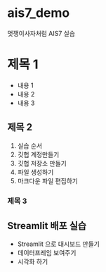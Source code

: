 # ais7_demo
멋쟁이사자처럼 AIS7 실습

# 제목 1
* 내용 1
* 내용 2
* 내용 3

## 제목 2
1. 실습 순서
2. 깃헙 계정만들기
3. 깃헙 저장소 만들기
4. 파일 생성하기
5. 마크다운 파일 편집하기

### 제목 3

## Streamlit 배포 실습
* Streamlit 으로 대시보드 만들기
* 데이터프레임 보여주기
* 시각화 하기
